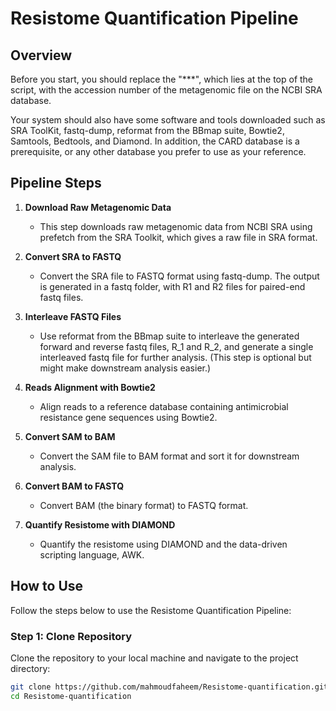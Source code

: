 # Resistome Quantification Pipeline

## Overview

Before you start, you should replace the "***", which lies at the top of the script, with the accession number of the metagenomic file on the NCBI SRA database.

Your system should also have some software and tools downloaded such as SRA ToolKit, fastq-dump, reformat from the BBmap suite, Bowtie2, Samtools, Bedtools, and Diamond. In addition, the CARD database is a prerequisite, or any other database you prefer to use as your reference.

## Pipeline Steps

1. **Download Raw Metagenomic Data**
    - This step downloads raw metagenomic data from NCBI SRA using prefetch from the SRA Toolkit, which gives a raw file in SRA format.

2. **Convert SRA to FASTQ**
    - Convert the SRA file to FASTQ format using fastq-dump. The output is generated in a fastq folder, with R1 and R2 files for paired-end fastq files.

3. **Interleave FASTQ Files**
    - Use reformat from the BBmap suite to interleave the generated forward and reverse fastq files, R_1 and R_2, and generate a single interleaved fastq file for further analysis. (This step is optional but might make downstream analysis easier.)

4. **Reads Alignment with Bowtie2**
    - Align reads to a reference database containing antimicrobial resistance gene sequences using Bowtie2.

5. **Convert SAM to BAM**
    - Convert the SAM file to BAM format and sort it for downstream analysis.

6. **Convert BAM to FASTQ**
    - Convert BAM (the binary format) to FASTQ format.

7. **Quantify Resistome with DIAMOND**
    - Quantify the resistome using DIAMOND and the data-driven scripting language, AWK.

  
## How to Use

Follow the steps below to use the Resistome Quantification Pipeline:

### Step 1: Clone Repository

Clone the repository to your local machine and navigate to the project directory:
```bash
git clone https://github.com/mahmoudfaheem/Resistome-quantification.git
cd Resistome-quantification
